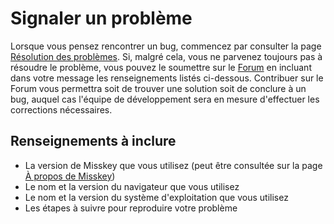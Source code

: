 # Signaler un problème
Lorsque vous pensez rencontrer un bug, commencez par consulter la page [Résolution des problèmes](./troubleshooting). Si, malgré cela, vous ne parvenez toujours pas à résoudre le problème, vous pouvez le soumettre sur le [Forum](https://forum.misskey.io/) en incluant dans votre message les renseignements listés ci-dessous. Contribuer sur le Forum vous permettra soit de trouver une solution soit de conclure à un bug, auquel cas l'équipe de développement sera en mesure d'effectuer les corrections nécessaires.

## Renseignements à inclure
- La version de Misskey que vous utilisez (peut être consultée sur la page [À propos de Misskey](/about))
- Le nom et la version du navigateur que vous utilisez
- Le nom et la version du système d'exploitation que vous utilisez
- Les étapes à suivre pour reproduire votre problème
